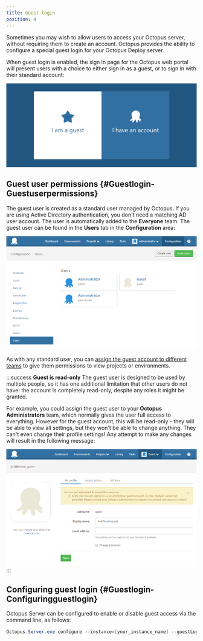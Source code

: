 ```yaml
---
title: Guest login
position: 4
---
```



Sometimes you may wish to allow users to access your Octopus server, without requiring them to create an account. Octopus provides the ability to configure a special guest login for your Octopus Deploy server.


When guest login is enabled, the sign in page for the Octopus web portal will present users with a choice to either sign in as a guest, or to sign in with their standard account:


![](/docs/images/3048126/5865814.png "width=500")

## Guest user permissions {#Guestlogin-Guestuserpermissions}


The guest user is created as a standard user managed by Octopus. If you are using Active Directory authentication, you don't need a matching AD user account. The user is automatically added to the **Everyone** team. The guest user can be found in the **Users** tab in the **Configuration** area:


![](/docs/images/3048126/3277968.png "width=500")


As with any standard user, you can [assign the guest account to different teams](/docs/administration/managing-users-and-teams/index.md) to give them permissions to view projects or environments.

:::success
**Guest is read-only**
The guest user is designed to be used by multiple people, so it has one additional limitation that other users do not have: the account is completely read-only, despite any roles it might be granted.


For example, you could assign the guest user to your **Octopus Administrators** team, which normally gives the user full access to everything. However for the guest account, this will be read-only - they will be able to view all settings, but they won't be able to change anything. They can't even change their profile settings! Any attempt to make any changes will result in the following message:


![](/docs/images/3048126/3277967.png "width=500")
:::

## Configuring guest login {#Guestlogin-Configuringguestlogin}


Octopus Server can be configured to enable or disable guest access via the command line, as follows:

```powershell
Octopus.Server.exe configure --instance=[your_instance_name] --guestLoginEnabled=true
```
